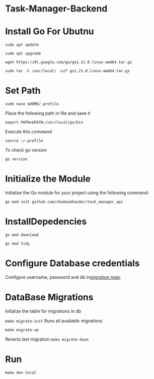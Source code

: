 # Task-Manager-Backend

# Install Go For Ubutnu

```sudo apt update```

```sudo apt upgrade```

```wget https://dl.google.com/go/go1.21.0.linux-amd64.tar.gz```

```sudo tar -C /usr/local/ -xzf go1.21.0.linux-amd64.tar.gz```

# Set Path

```sudo nano $HOME/.profile```

Place the following path in file and save it

```export PATH=$PATH:/usr/local/go/bin```

Execute this command

```source ~/.profile```

To check go version

```go version```

# Initialize the Module

Initialize the Go module for your project using the following command:

```go mod init github.com/shumaimhaider/task_manager_api```

# InstallDepedencies
```go mod download```

```go mod tidy```

# Configure Database credentials

Configure username, password and db in[migration main](Task-Manager-Backend/migrations/main.go)

# DataBase Migrations 

Intialize the table for migrations in db

```make migrate-init```
Runs all available migrations

```make migrate-up```

Reverts last migration
```make migrate-down```


# Run

```make dev-local```
